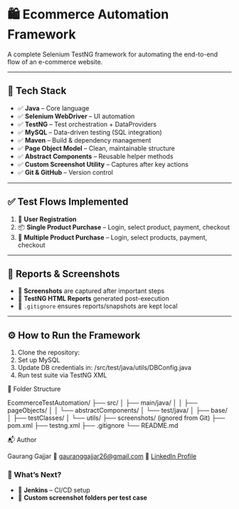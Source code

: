 # 🛍️ Ecommerce Automation Framework

A complete Selenium TestNG framework for automating the end-to-end flow of an e-commerce website.

---

## 🧰 Tech Stack

- ✅ **Java** – Core language
- ✅ **Selenium WebDriver** – UI automation
- ✅ **TestNG** – Test orchestration + DataProviders
- ✅ **MySQL** – Data-driven testing (SQL integration)
- ✅ **Maven** – Build & dependency management
- ✅ **Page Object Model** – Clean, maintainable structure
- ✅ **Abstract Components** – Reusable helper methods
- ✅ **Custom Screenshot Utility** – Captures after key actions
- ✅ **Git & GitHub** – Version control

---

## ✅ Test Flows Implemented

1. 👤 **User Registration**
2. 📦 **Single Product Purchase** – Login, select product, payment, checkout
3. 🛒 **Multiple Product Purchase** – Login, select products, payment, checkout

---

## 📸 Reports & Screenshots

- 🔹 **Screenshots** are captured after important steps
- 🔹 **TestNG HTML Reports** generated post-execution
- 📍 `.gitignore` ensures reports/snapshots are kept local

---

## ⚙️ How to Run the Framework

1. Clone the repository:
2. Set up MySQL
3. Update DB credentials in: /src/test/java/utils/DBConfig.java
4. Run test suite via TestNG XML

🧠 Folder Structure

EcommerceTestAutomation/
├── src/
│   ├── main/java/
│   │   ├── pageObjects/
│   │   └── abstractComponents/
│   └── test/java/
│       ├── base/
│       ├── testClasses/
│       └── utils/
├── screenshots/ (ignored from Git)
├── pom.xml
├── testng.xml
├── .gitignore
└── README.md


📬 Author

Gaurang Gajjar
📧 gauranggajjar26@gmail.com
🔗 [LinkedIn Profile](https://www.linkedin.com/in/gaurang-gajjar-504336242/)

### 🚀 What’s Next?

- 🚧 **Jenkins** – CI/CD setup 
- 🚧 **Custom screenshot folders per test case**
